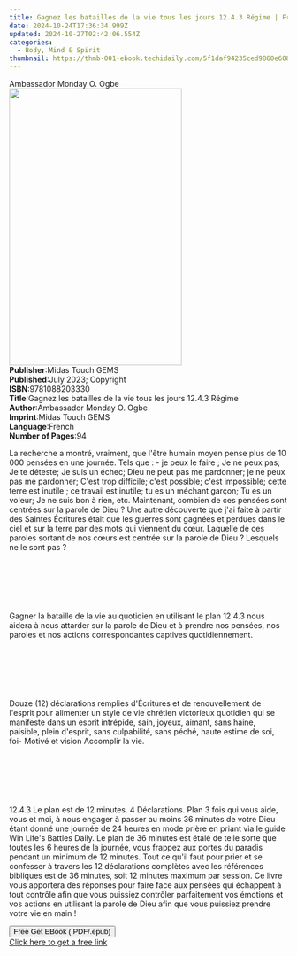 ```yaml
---
title: Gagnez les batailles de la vie tous les jours 12.4.3 Régime | Free Book
date: 2024-10-24T17:36:34.999Z
updated: 2024-10-27T02:42:06.554Z
categories:
  - Body, Mind & Spirit
thumbnail: https://thmb-001-ebook.techidaily.com/5f1daf94235ced9860e60869ef1b80e445cee537f6bc1a9669ac14a611c7255b.jpg
---
```

<main id="book-container">
  <div class="flex flex-col">
    <div class="book-brief flex-1 py-6 px-4 sm:p-6 md:py-10 md:px-8">
      <!-- brief-->
      <div class="book-brief-main">Ambassador Monday O. Ogbe</div>
    </div>
    <div
      class="book-meta-info flex-1 grid gap-4 col-start-1 col-end-3 row-start-1 sm:mb-6 sm:grid-cols-4 lg:gap-6 lg:col-start-2 lg:row-end-6 lg:row-span-6 lg:mb-0"
    >
      <div
        class="book-meta-info-left place-content-center mt-4 p-4 text-sm leading-6 col-start-2 col-span-2 dark:text-slate-400"
      >
        <img
          class="w-full h-500 object-cover rounded-lg sm:h-255 sm:col-span-2 lg:col-span-full"
          src="https://img-001-ebook.techidaily.com/75d305a651848a7b79b3b5c822af0b784d55ebcaf62f61608e81621ebc4e696a.jpg"
          alt=""
          width="312"
          height="500"
        />
      </div>
      <div
        class="book-meta-info-right mt-2 col-start-1 row-start-2 col-span-3 self-center"
      >
        <!-- meta data  -->
        <div class="flex flex-col px-4 md:px-8">
          <div class="flex-1">
            <strong>Publisher</strong>:<span class="px-2"
              >Midas Touch GEMS</span
            >
          </div>
          <div class="flex-1">
            <strong>Published</strong>:<span class="px-2"
              >July 2023; Copyright</span
            >
          </div>
          <div class="flex-1">
            <strong>ISBN</strong>:<span class="px-2">9781088203330</span>
          </div>
          <div class="flex-1">
            <strong>Title</strong>:<span class="px-2"
              >Gagnez les batailles de la vie tous les jours 12.4.3 Régime</span
            >
          </div>
          <div class="flex-1">
            <strong>Author</strong>:<span class="px-2"
              >Ambassador Monday O. Ogbe</span
            >
          </div>
          <div class="flex-1">
            <strong>Imprint</strong>:<span class="px-2">Midas Touch GEMS</span>
          </div>
          <div class="flex-1">
            <strong>Language</strong>:<span class="px-2">French</span>
          </div>
          <div class="flex-1">
            <strong>Number of Pages</strong>:<span class="px-2">94</span>
          </div>
        </div>
      </div>
    </div>
    <div class="book-description flex-1 py-6 px-4 sm:p-6 md:py-10 md:px-8">
      <div class="book-description-main">
        <div accordion-content="" id="description">
          <p>
            La recherche a montré, vraiment, que l'être humain moyen pense plus
            de 10 000 pensées en une journée. Tels que : - je peux le faire ; Je
            ne peux pas; Je te déteste; Je suis un échec; Dieu ne peut pas me
            pardonner; je ne peux pas me pardonner; C'est trop difficile; c'est
            possible; c'est impossible; cette terre est inutile ; ce travail est
            inutile; tu es un méchant garçon; Tu es un voleur; Je ne suis bon à
            rien, etc. Maintenant, combien de ces pensées sont centrées sur la
            parole de Dieu ? Une autre découverte que j'ai faite à partir des
            Saintes Écritures était que les guerres sont gagnées et perdues dans
            le ciel et sur la terre par des mots qui viennent du cœur. Laquelle
            de ces paroles sortant de nos cœurs est centrée sur la parole de
            Dieu ? Lesquels ne le sont pas ?
          </p>
          <p><br /></p>
          <p>&nbsp;</p>
          <p><br /></p>
          <p>
            Gagner la bataille de la vie au quotidien en utilisant le plan
            12.4.3 nous aidera à nous attarder sur la parole de Dieu et à
            prendre nos pensées, nos paroles et nos actions correspondantes
            captives quotidiennement.
          </p>
          <p><br /></p>
          <p>&nbsp;</p>
          <p><br /></p>
          <p>
            Douze (12) déclarations remplies d'Écritures et de renouvellement de
            l'esprit pour alimenter un style de vie chrétien victorieux
            quotidien qui se manifeste dans un esprit intrépide, sain, joyeux,
            aimant, sans haine, paisible, plein d'esprit, sans culpabilité, sans
            péché, haute estime de soi, foi- Motivé et vision Accomplir la vie.
          </p>
          <p><br /></p>
          <p>&nbsp;</p>
          <p><br /></p>
          <p>
            12.4.3 Le plan est de 12 minutes. 4 Déclarations. Plan 3 fois qui
            vous aide, vous et moi, à nous engager à passer au moins 36 minutes
            de votre Dieu étant donné une journée de 24 heures en mode prière en
            priant via le guide Win Life's Battles Daily. Le plan de 36 minutes
            est étalé de telle sorte que toutes les 6 heures de la journée, vous
            frappez aux portes du paradis pendant un minimum de 12 minutes. Tout
            ce qu'il faut pour prier et se confesser à travers les 12
            déclarations complètes avec les références bibliques est de 36
            minutes, soit 12 minutes maximum par session. Ce livre vous
            apportera des réponses pour faire face aux pensées qui échappent à
            tout contrôle afin que vous puissiez contrôler parfaitement vos
            émotions et vos actions en utilisant la parole de Dieu afin que vous
            puissiez prendre votre vie en main !
          </p>
        </div>
        <div class="accordion-fader"></div>
      </div>
    </div>
    <div class="book-excerpts flex-1 py-6 px-4 sm:p-6 md:py-10 md:px-8"></div>
    <div
      class="book-about-author flex-1 py-6 px-4 sm:p-6 md:py-10 md:px-8"
    ></div>
    <div class="book-free-get flex-1 py-6 px-4 sm:p-6 md:py-10 md:px-8">
      <button
        id="btn-free-get"
        class="bg-blue-500 hover:bg-blue-700 text-white font-bold py-2 px-4 rounded"
      >
        Free Get EBook (.PDF/.epub)
      </button>
      <div id="countdown-display" class="px-2 text-lg mt-2"></div>
      <a
        id="free-link"
        class="hidden bg-blue-500 hover:bg-blue-700 text-white font-bold py-2 px-4 rounded"
        href="https://www.ebooks.com/en-us/book/210904188/gagnez-les-batailles-de-la-vie-tous-les-jours-12-4-3-r-gime/ambassador-monday-o-ogbe/"
        target="_blank"
        >Click here to get a free link</a
      >
    </div>
    <script>
      let countdownTime = 0;
      let countdownInterval = null;
      document
        .getElementById('btn-free-get')
        .addEventListener('click', startCountdown);
      function startCountdown() {
        countdownTime = new Date().getTime() + 60000 * 3;
        countdownInterval = setInterval(updateCountdown, 1000);
        document.getElementById('btn-free-get').disabled = true;
        document
          .getElementById('btn-free-get')
          .classList.add('bg-gray-500', 'cursor-not-allowed');
      }
      function updateCountdown() {
        let currentTime = new Date().getTime();
        let timeLeft = countdownTime - currentTime;
        let secondsLeft = Math.floor(timeLeft / 1000);
        document.getElementById('countdown-display').innerHTML =
          `Remaining time: ${secondsLeft} seconds.`;
        if (secondsLeft <= 0) {
          clearInterval(countdownInterval);
          document.getElementById('btn-free-get').classList.add('hidden');
          document.getElementById('free-link').classList.remove('hidden');
          document.getElementById('countdown-display').innerHTML = '';
        }
      }
    </script>
  </div>
</main>

<ins class="adsbygoogle"
      style="display:block"
      data-ad-client="ca-pub-7571918770474297"
      data-ad-slot="8358498916"
      data-ad-format="auto"
      data-full-width-responsive="true"></ins>
    